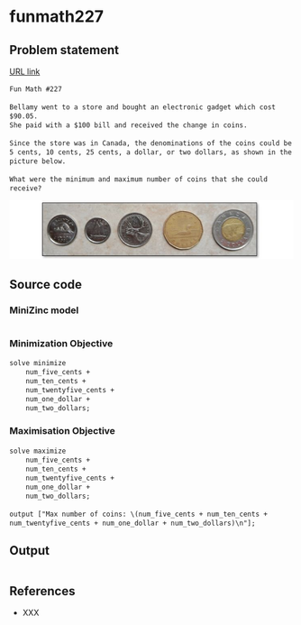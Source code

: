 # funmath227

## Problem statement

[URL link](https://www.linkedin.com/feed/update/urn:li:activity:7206853346815623169?utm_source=share&utm_medium=member_desktop)

```text
Fun Math #227

Bellamy went to a store and bought an electronic gadget which cost $90.05.
She paid with a $100 bill and received the change in coins.

Since the store was in Canada, the denominations of the coins could be 5 cents, 10 cents, 25 cents, a dollar, or two dollars, as shown in the picture below.

What were the minimum and maximum number of coins that she could receive?
```
<p><img src="https://github.com/my-LinkedIn/funmath227/blob/main/assets/cad-coins.jpeg"><p>

## Source code

### MiniZinc model

```minizinc

```

### Minimization Objective

```minizinc
solve minimize
    num_five_cents +
    num_ten_cents +
    num_twentyfive_cents +
    num_one_dollar +
    num_two_dollars;
```

### Maximisation Objective

```minizinc
solve maximize
    num_five_cents +
    num_ten_cents +
    num_twentyfive_cents +
    num_one_dollar +
    num_two_dollars;

output ["Max number of coins: \(num_five_cents + num_ten_cents + num_twentyfive_cents + num_one_dollar + num_two_dollars)\n"];
```

## Output

```text

```

## References

  - XXX
